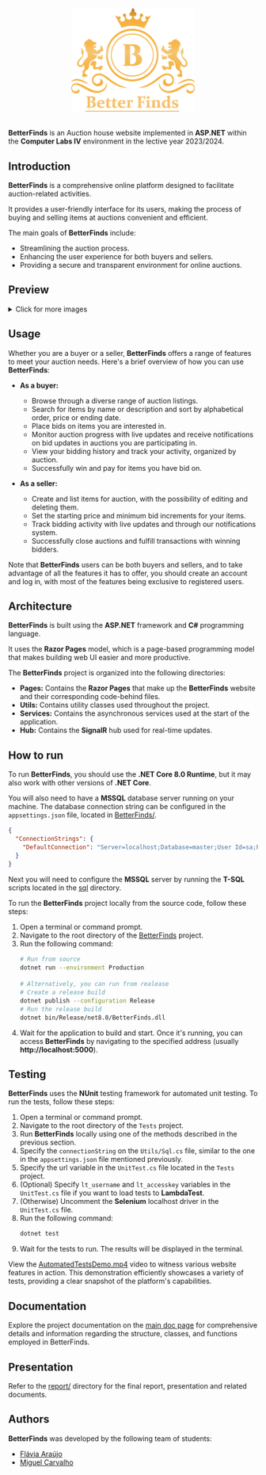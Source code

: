 <div align="center">
    <img style="width: 250px;" src=".github/img/logo.png" alt="BetterFinds Logo" />
</div>
<br />

**BetterFinds** is an Auction house website implemented in **ASP.NET** within the **Computer Labs IV** environment in the lective year 2023/2024.

## Introduction

**BetterFinds** is a comprehensive online platform designed to facilitate auction-related activities.

It provides a user-friendly interface for its users, making the process of buying and selling items at auctions convenient and efficient.

The main goals of **BetterFinds** include:

- Streamlining the auction process.
- Enhancing the user experience for both buyers and sellers.
- Providing a secure and transparent environment for online auctions.

## Preview

<!-- pc/tablet/mobile preview -->
<!-- mobile preview -->

<details>
    <summary>Click for more images</summary>

</details>

<!--
- Homepage
- Search
- Login
- Register
- Public profile
- Private profile
- Auction page
- Edit auction
- Notifications
-->

## Usage

Whether you are a buyer or a seller, **BetterFinds** offers a range of features to meet your
auction needs. Here's a brief overview of how you can use **BetterFinds**:

- **As a buyer:**
  - Browse through a diverse range of auction listings.
  - Search for items by name or description and sort by alphabetical order, price or ending date.
  - Place bids on items you are interested in.
  - Monitor auction progress with live updates and receive notifications on bid updates in auctions you are participating in.
  - View your bidding history and track your activity, organized by auction.
  - Successfully win and pay for items you have bid on.

- **As a seller:**
  - Create and list items for auction, with the possibility of editing and deleting them.
  - Set the starting price and minimum bid increments for your items.
  - Track bidding activity with live updates and through our notifications system.
  - Successfully close auctions and fulfill transactions with winning bidders.

Note that **BetterFinds** users can be both buyers and sellers, and to take advantage of all
the features it has to offer, you should create an account and log in, with most of the features
being exclusive to registered users.

## Architecture

**BetterFinds** is built using the **ASP.NET** framework and **C#** programming language.

It uses the **Razor Pages** model, which is a page-based programming model that makes building web UI easier and more productive.

The **BetterFinds** project is organized into the following directories:
- **Pages:** Contains the **Razor Pages** that make up the **BetterFinds** website and their corresponding code-behind files.
- **Utils:** Contains utility classes used throughout the project.
- **Services:** Contains the asynchronous services used at the start of the application.
- **Hub:** Contains the **SignalR** hub used for real-time updates.

## How to run

To run **BetterFinds**, you should use the **.NET Core 8.0 Runtime**, but it may also work with other versions of **.NET Core**.

You will also need to have a **MSSQL** database server running on your machine. The database
connection string can be configured in the `appsettings.json` file, located in [BetterFinds/](BetterFinds/).

```json
{
  "ConnectionStrings": {
    "DefaultConnection": "Server=localhost;Database=master;User Id=sa;Password=your_password;TrustServerCertificate=True;Encrypt=True"
  }
}
```

Next you will need to configure the **MSSQL** server by running the **T-SQL**
scripts located in the [sql](BetterFinds/sql) directory.

To run the **BetterFinds** project locally from the source code, follow these steps:
1. Open a terminal or command prompt.
2. Navigate to the root directory of the [BetterFinds](BetterFinds) project.
3. Run the following command:
    ```sh
    # Run from source
    dotnet run --environment Production

    # Alternatively, you can run from realease
    # Create a release build
    dotnet publish --configuration Release
    # Run the release build
    dotnet bin/Release/net8.0/BetterFinds.dll
    ```
4. Wait for the application to build and start. Once it's running, you can access **BetterFinds**
   by navigating to the specified address (usually **http://localhost:5000**).

## Testing

**BetterFinds** uses the **NUnit** testing framework for automated unit testing. To run the tests, follow these steps:
1. Open a terminal or command prompt.
2. Navigate to the root directory of the `Tests` project.
3. Run **BetterFinds** locally using one of the methods described in the previous section.
4. Specify the ``connectionString`` on the ``Utils/Sql.cs`` file, similar to the one in the ``appsettings.json`` file mentioned previously.
5. Specify the url variable in the ``UnitTest.cs`` file located in the ``Tests`` project.
6. (Optional) Specify ``lt_username`` and ``lt_accesskey`` variables in the ``UnitTest.cs`` file if you want to load tests to **LambdaTest**.
7. (Otherwise) Uncomment the **Selenium** localhost driver in the ``UnitTest.cs`` file.
8. Run the following command:
    ```sh
    dotnet test
    ```
9. Wait for the tests to run. The results will be displayed in the terminal.

View the [AutomatedTestsDemo.mp4](report/AutomatedTestsDemo.mp4) video to witness various website features in action.
This demonstration efficiently showcases a variety of tests, providing a clear snapshot of the platform's capabilities.

## Documentation

Explore the project documentation on the [main doc page](https://migueltc13.github.io/project-li4/) for comprehensive details and information
regarding the structure, classes, and functions employed in BetterFinds. 

## Presentation

Refer to the [report/](report/) directory for the final report, presentation and related documents.

## Authors

**BetterFinds** was developed by the following team of students:
- [Flávia Araújo](https://github.com/flaviaraujo)
- [Miguel Carvalho](https://github.com/migueltc13)

